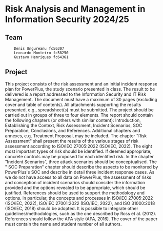 # Risk Analysis and Management in Information Security 2024/25

## Team

        Denis Ungureanu fc56307
        Leonardo Monteiro fc58250
        Gustavo Henriques fc64361

## Project

This project consists of the risk assessment and an initial incident response plan for PowerPlus,
the study scenario presented in class. The result to be delivered is a report addressed to the
Information Security and IT Risk Management. The document must have a maximum of 30 pages
(excluding cover and table of contents). All attachments supporting the results presented, e.g.,
spreadsheet(s) must be submitted. The project should be carried out in groups of three to four
elements.
The report should contain the following chapters (or others with similar content): Introduction,
Establishing the Context, Risk Assessment, Incident Scenarios, SOC Preparation, Conclusions, and
References. Additional chapters and annexes, e.g. Treatment Proposal, may be included. The
chapter "Risk Assessment" shall present the results of the various stages of risk assessment
according to ISO/IEC 27005:2022 (ISO/IEC, 2022). The eight most important types of risk should
be identified. If deemed appropriate, concrete controls may be proposed for each identified risk.
In the chapter "Incident Scenarios", three attack scenarios should be conceptualised. The " SOC
Preparation" chapter should describe the aspects to be monitored by PowerPlus's SOC and
describe in detail three incident response cases.
As we do not have access to all data on PowerPlus, the assessment of risks and conception of
incident scenarios should consider the information provided and the options revealed to be
appropriate, which should be justified.
References should be used to support the methodology and options. In particular, the concepts
and processes in ISO/IEC 27005:2022 (ISO/IEC, 2022), ISO/IEC 27001:2022 (ISO/IEC, 2022), and
ISO 31000:2018 (ISO/IEC, 2018) should be adopted. It is possible to integrate other
guidelines/methodologies, such as the one described by Ross et al. (2012). References should
follow the APA style (APA, 2016). The cover of the paper must contain the name and student
number of all authors.
